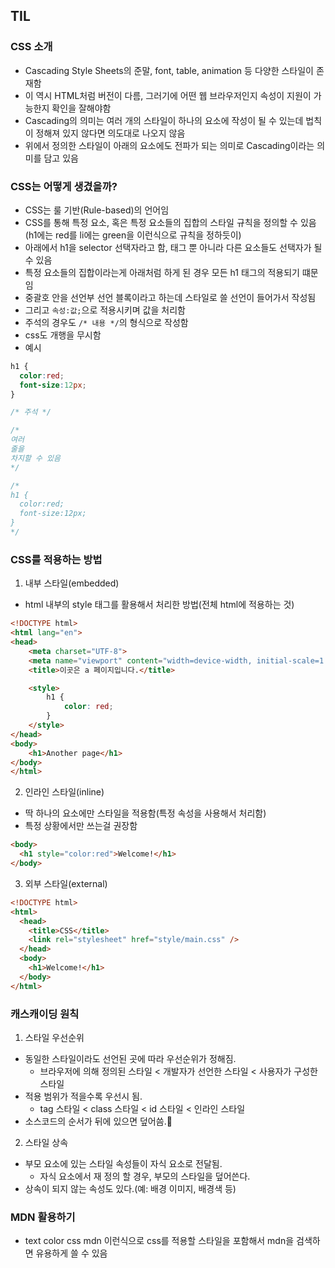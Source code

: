## TIL
### CSS 소개
- Cascading Style Sheets의 준말, font, table, animation 등 다양한 스타일이 존재함
- 이 역시 HTML처럼 버전이 다름, 그러기에 어떤 웹 브라우저인지 속성이 지원이 가능한지 확인을 잘해야함
- Cascading의 의미는 여러 개의 스타일이 하나의 요소에 작성이 될 수 있는데 법칙이 정해져 있지 않다면 의도대로 나오지 않음
- 위에서 정의한 스타일이 아래의 요소에도 전파가 되는 의미로 Cascading이라는 의미를 담고 있음

### CSS는 어떻게 생겼을까?
- CSS는 룰 기반(Rule-based)의 언어임
- CSS를 통해 특정 요소, 혹은 특정 요소들의 집합의 스타일 규칙을 정의할 수 있음(h1에는 red를 li에는 green을 이런식으로 규칙을 정하듯이)
- 아래에서 h1을 selector 선택자라고 함, 태그 뿐 아니라 다른 요소들도 선택자가 될 수 있음
- 특정 요소들의 집합이라는게 아래처럼 하게 된 경우 모든 h1 태그의 적용되기 떄문임
- 중괄호 안을 선언부 선언 블록이라고 하는데 스타일로 쓸 선언이 들어가서 작성됨
- 그리고 `속성:값;`으로 적용시키며 값을 처리함
- 주석의 경우도 `/* 내용 */`의 형식으로 작성함
- css도 개행을 무시함
- 예시
```css
h1 {
  color:red;
  font-size:12px;
}

/* 주석 */

/*
여러
줄을
차지할 수 있음
*/

/*
h1 {
  color:red;
  font-size:12px;
}
*/
```

### CSS를 적용하는 방법
1. 내부 스타일(embedded)
- html 내부의 style 태그를 활용해서 처리한 방법(전체 html에 적용하는 것)
```html
<!DOCTYPE html>
<html lang="en">
<head>
    <meta charset="UTF-8">
    <meta name="viewport" content="width=device-width, initial-scale=1.0">
    <title>이곳은 a 페이지입니다.</title>

    <style>
        h1 {
            color: red;
        }
    </style>
</head>
<body>
    <h1>Another page</h1>
</body>
</html>
```
2. 인라인 스타일(inline)
- 딱 하나의 요소에만 스타일을 적용함(특정 속성을 사용해서 처리함)
- 특정 상황에서만 쓰는걸 권장함
```html
<body>
  <h1 style="color:red">Welcome!</h1>
</body>
```
3. 외부 스타일(external)
```html
<!DOCTYPE html>
<html>
  <head>
    <title>CSS</title>
    <link rel="stylesheet" href="style/main.css" />
  </head>
  <body>
    <h1>Welcome!</h1>
  </body>
</html>
```

### 캐스캐이딩 원칙
1. 스타일 우선순위
- 동일한 스타일이라도 선언된 곳에 따라 우선순위가 정해짐.
  - 브라우저에 의해 정의된 스타일 < 개발자가 선언한 스타일 < 사용자가 구성한 스타일
- 적용 범위가 적을수록 우선시 됨.
  - tag 스타일 < class 스타일 < id 스타일 < 인라인 스타일
- 소스코드의 순서가 뒤에 있으면 덮어씀.
2. 스타일 상속
- 부모 요소에 있는 스타일 속성들이 자식 요소로 전달됨.
  - 자식 요소에서 재 정의 할 경우, 부모의 스타일을 덮어쓴다.
- 상속이 되지 않는 속성도 있다.(예: 배경 이미지, 배경색 등)

### MDN 활용하기
- text color css mdn 이런식으로 css를 적용할 스타일을 포함해서 mdn을 검색하면 유용하게 쓸 수 있음
